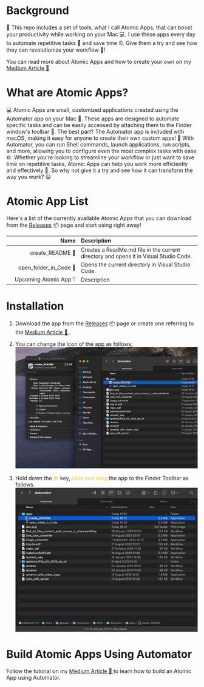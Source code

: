 # Background

🚀 This repo includes a set of tools, what I call Atomic Apps, that can boost your productivity while working on your Mac 💻. I use these apps every day to automate repetitive tasks 🔄 and save time ⏰. Give them a try and see how they can revolutionize your workflow 🤖!

You can read more about Atomic Apps and how to create your own on my [Medium Article 📖 ](https://medium.com/@alptuan/automate-common-tasks-on-mac-with-atomic-apps-boost-your-productivity-352e83be9936)

# What are Atomic Apps?

💻 Atomic Apps are small, customized applications created using the Automator app on your Mac 🤖. These apps are designed to automate specific tasks and can be easily accessed by attaching them to the Finder window's toolbar 🚀. The best part? The Automator app is included with macOS, making it easy for anyone to create their own custom apps! 🙌
With Automator, you can run Shell commands, launch applications, run scripts, and more, allowing you to configure even the most complex tasks with ease ⚙️. Whether you're looking to streamline your workflow or just want to save time on repetitive tasks, Atomic Apps can help you work more efficiently and effectively 💪. So why not give it a try and see how it can transform the way you work? 😃

# Atomic App List

Here's a list of the currently available Atomic Apps that you can download from the [Releases](https://github.com/alptugan/Atomic-Apps/releases/tag/v1.0) 📦  page and start using right away!

<style>
table th:first-of-type {
    width: 30%;
}
table th:nth-of-type(2) {
    width: 50%;
}
</style>


| Name            | Description |
| ----------------: |:----------- |
| create_README 📝 | Creates a ReadMe.md file in the current directory and opens it in Visual Studio Code. |
| open_folder_in_Code 📁 | Opens the current directory in Visual Studio Code.|
Upcoming Atomic App ❔ | Description |

# Installation

1. Download the app from the [Releases](https://github.com/alptugan/Atomic-Apps/releases/tag/v1.0) 📦  page or create one referring to the [Medium Article 📖 ](https://medium.com/@alptuan/automate-common-tasks-on-mac-with-atomic-apps-boost-your-productivity-352e83be9936).

2. You can change the icon of the app as follows;
![How set custom icon for app on Mac OS](documentation/medium_atomic_apps_gif2.gif)

3. Hold down the <span style="color:#ffcc00">⌘</span> key, <span style="color:#ffcc00">click and drag</span> the app to the Finder Toolbar as follows.
![Add apps to Finder Toolbar](documentation/medium_atomic_apps_gif3.gif)

# Build Atomic Apps Using Automator

Follow the tutorial on my [Medium Article 📖 ](https://medium.com/@alptuan/automate-common-tasks-on-mac-with-atomic-apps-boost-your-productivity-352e83be9936) to learn how to build an Atomic App using Automator.


